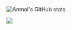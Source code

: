 ![Anmol's GitHub stats](https://github-readme-stats.vercel.app/api?username=Anmoldh&hide=contribs,issues,prs,stars&count_private=true&show_icons=true&theme=merko)

<a href="https://t.me/Dont_Tag_Else_Gei">
  <img src="https://img.shields.io/badge/AnmolDh-blue?style=social&logo=Telegram"/></a>
